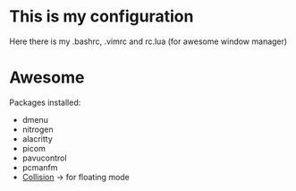 # This is my configuration
Here there is my .bashrc, .vimrc and rc.lua (for awesome window manager)
# Awesome
Packages installed:
- dmenu
- nitrogen
- alacritty
- picom
- pavucontrol
- pcmanfm
- [Collision](https://github.com/Elv13/collision) -> for floating mode
